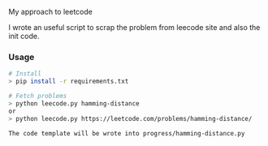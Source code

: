 My approach to leetcode

I wrote an useful script to scrap the problem from leecode site and also the init code.

### Usage

```bash
# Install
> pip install -r requirements.txt

# Fetch problems
> python leecode.py hamming-distance
or
> python leecode.py https://leetcode.com/problems/hamming-distance/

The code template will be wrote into progress/hamming-distance.py 
```